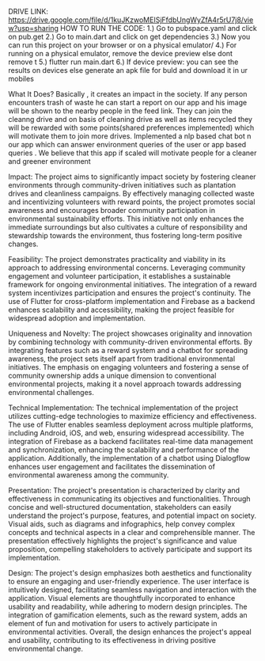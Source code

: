 DRIVE LINK: https://drive.google.com/file/d/1kuJKzwoMEISjFfdbUngWyZfA4r5rU7j8/view?usp=sharing
HOW TO RUN THE CODE:
1.) Go to pubspace.yaml and click on pub.get
2.) Go to main.dart and click on get dependencies
3.) Now you can run this project on your browser or on a physical emulator/
4.) For running on a physical emulator, remove the device preview else dont remove t
5.) flutter run main.dart
6.) If device preview: you can see the results on devices else generate an apk file for buld and download it in ur mobiles


What It Does?
Basically , it creates an impact in the society. If any person encounters trash of waste he can start a report on our app and his image will be shown to the nearby people in the feed link. They can join the cleanng drive and on basis of cleaning drive as well as items recycled they will be rewarded with some points(shared preferences implemented) which will motivate them to join more drives.
Implemented a nlp based chat bot n our app which can answer environment queries of the user or app based queries . 
We believe that this app if scaled will motivate people for a cleaner and greener environment





Impact:
The project aims to significantly impact society by fostering cleaner environments through community-driven initiatives such as plantation drives and cleanliness campaigns. By effectively managing collected waste and incentivizing volunteers with reward points, the project promotes social awareness and encourages broader community participation in environmental sustainability efforts. This initiative not only enhances the immediate surroundings but also cultivates a culture of responsibility and stewardship towards the environment, thus fostering long-term positive changes.

Feasibility:
The project demonstrates practicality and viability in its approach to addressing environmental concerns. Leveraging community engagement and volunteer participation, it establishes a sustainable framework for ongoing environmental initiatives. The integration of a reward system incentivizes participation and ensures the project's continuity. The use of Flutter for cross-platform implementation and Firebase as a backend enhances scalability and accessibility, making the project feasible for widespread adoption and implementation.

Uniqueness and Novelty:
The project showcases originality and innovation by combining technology with community-driven environmental efforts. By integrating features such as a reward system and a chatbot for spreading awareness, the project sets itself apart from traditional environmental initiatives. The emphasis on engaging volunteers and fostering a sense of community ownership adds a unique dimension to conventional environmental projects, making it a novel approach towards addressing environmental challenges.

Technical Implementation:
The technical implementation of the project utilizes cutting-edge technologies to maximize efficiency and effectiveness. The use of Flutter enables seamless deployment across multiple platforms, including Android, iOS, and web, ensuring widespread accessibility. The integration of Firebase as a backend facilitates real-time data management and synchronization, enhancing the scalability and performance of the application. Additionally, the implementation of a chatbot using Dialogflow enhances user engagement and facilitates the dissemination of environmental awareness among the community.

Presentation:
The project's presentation is characterized by clarity and effectiveness in communicating its objectives and functionalities. Through concise and well-structured documentation, stakeholders can easily understand the project's purpose, features, and potential impact on society. Visual aids, such as diagrams and infographics, help convey complex concepts and technical aspects in a clear and comprehensible manner. The presentation effectively highlights the project's significance and value proposition, compelling stakeholders to actively participate and support its implementation.

Design:
The project's design emphasizes both aesthetics and functionality to ensure an engaging and user-friendly experience. The user interface is intuitively designed, facilitating seamless navigation and interaction with the application. Visual elements are thoughtfully incorporated to enhance usability and readability, while adhering to modern design principles. The integration of gamification elements, such as the reward system, adds an element of fun and motivation for users to actively participate in environmental activities. Overall, the design enhances the project's appeal and usability, contributing to its effectiveness in driving positive environmental change.
